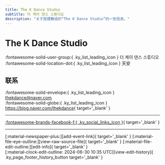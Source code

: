 ```yaml
---
title: The K Dance Studio
subtitle: 더 케이 댄스 스튜디오
description: "关于摇摆舞组织“The K Dance Studio”的一些信息。"
---
```


# The K Dance Studio

:fontawesome-solid-user-group:{ .ky_list_leading_icon } 더 케이 댄스 스튜디오  
:fontawesome-solid-location-dot:{ .ky_list_leading_icon } 天安  


## 联系

:fontawesome-solid-envelope:{ .ky_list_leading_icon } <thekdance@naver.com>  
:fontawesome-solid-globe:{ .ky_list_leading_icon } <https://blog.naver.com/thekdance>{ target='_blank' }  

---

 [:fontawesome-brands-facebook-f:{ .ky_social_links_icon }](https://www.facebook.com/thekdance){ target='_blank' }

---

<div class="ky_page_footer" markdown>
<div class="ky_page_footer_trailing" markdown="span">
[:material-newspaper-plus:][add-event-link]{ target='_blank' }
[:material-file-eye-outline:][view-raw-source-file]{ target='_blank' }
[:material-file-edit-outline:][edit-info]{ target='_blank' }
</div>
<div class="ky_page_footer_leading" markdown="span">
[:material-clock-edit-outline: 2024-06-30 10:35 UTC][view-edit-history]{ .ky_page_footer_history_button target='_blank' }
</div>
</div>

[add-event-link]: https://github.com/swingdance/events/issues/new?assignees=&labels=add+event&projects=&template=02-add_entity.yml&title=%5Bkr%5D%20%3CName%3E&region=kr&province=Cheonan&city=Cheonan&org_id=the-k-dance-studio "添加活动"
[view-raw-source-file]: https://github.com/swingdance/orgs/blob/main/kr/the-k-dance-studio.json "查看原始源文件"
[edit-info]: https://github.com/swingdance/orgs/issues/new?assignees=&labels=update+org&projects=&template=03-update_entity.yml&title=%5Bkr%5D%20The%20K%20Dance%20Studio&region=kr&id=the-k-dance-studio&name=The%20K%20Dance%20Studio "编辑信息"

[view-edit-history]: https://github.com/swingdance/orgs/commits/main/kr/the-k-dance-studio.json "查看编辑历史"
